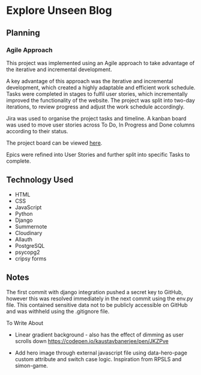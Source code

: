 # Explore Unseen Blog

## Planning

### Agile Approach
This project was implemented using an Agile approach to take advantage of the iterative and incremental development.

A key advantage of this approach was the iterative and incremental development, which created a highly adaptable and efficient work schedule. Tasks were completed in stages to fulfil user stories, which incrementally improved the functionality of the website. The project was split into two-day iterations, to review progress and adjust the work schedule accordingly.

Jira was used to organise the project tasks and timeline. A kanban board was used to move user stories across To Do, In Progress and Done columns according to their status.

The project board can be viewed [here](https://bens6477.atlassian.net/jira/software/projects/EUB/boards/1).

Epics were refined into User Stories and further split into specific Tasks to complete.


## Technology Used

* HTML
* CSS
* JavaScript
* Python
* Django
* Summernote
* Cloudinary
* Allauth
* PostgreSQL
* psycopg2
* cripsy forms


## Notes
The first commit with django integration pushed a secret key to GitHub, however this was resolved immediately in the next commit using the env.py file. This contained sensitive data not to be publicly accessible on GitHub and was withheld using the .gitignore file.


To Write About
* Linear gradient background - also has the effect of dimming as user scrolls down
https://codepen.io/kaustavbanerjee/pen/JKZPve

* Add hero image through external javascript file using data-hero-page custom attribute and switch case logic. Inspiration from RPSLS and simon-game.